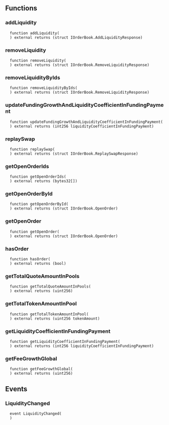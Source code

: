 


## Functions
### addLiquidity
```solidity
  function addLiquidity(
  ) external returns (struct IOrderBook.AddLiquidityResponse)
```




### removeLiquidity
```solidity
  function removeLiquidity(
  ) external returns (struct IOrderBook.RemoveLiquidityResponse)
```




### removeLiquidityByIds
```solidity
  function removeLiquidityByIds(
  ) external returns (struct IOrderBook.RemoveLiquidityResponse)
```




### updateFundingGrowthAndLiquidityCoefficientInFundingPayment
```solidity
  function updateFundingGrowthAndLiquidityCoefficientInFundingPayment(
  ) external returns (int256 liquidityCoefficientInFundingPayment)
```




### replaySwap
```solidity
  function replaySwap(
  ) external returns (struct IOrderBook.ReplaySwapResponse)
```




### getOpenOrderIds
```solidity
  function getOpenOrderIds(
  ) external returns (bytes32[])
```




### getOpenOrderById
```solidity
  function getOpenOrderById(
  ) external returns (struct IOrderBook.OpenOrder)
```




### getOpenOrder
```solidity
  function getOpenOrder(
  ) external returns (struct IOrderBook.OpenOrder)
```




### hasOrder
```solidity
  function hasOrder(
  ) external returns (bool)
```




### getTotalQuoteAmountInPools
```solidity
  function getTotalQuoteAmountInPools(
  ) external returns (uint256)
```




### getTotalTokenAmountInPool
```solidity
  function getTotalTokenAmountInPool(
  ) external returns (uint256 tokenAmount)
```




### getLiquidityCoefficientInFundingPayment
```solidity
  function getLiquidityCoefficientInFundingPayment(
  ) external returns (int256 liquidityCoefficientInFundingPayment)
```




### getFeeGrowthGlobal
```solidity
  function getFeeGrowthGlobal(
  ) external returns (uint256)
```




## Events
### LiquidityChanged
```solidity
  event LiquidityChanged(
  )
```



